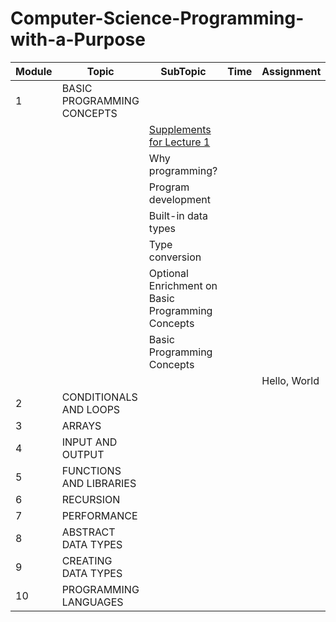 # Computer-Science-Programming-with-a-Purpose

| Module | Topic                     | SubTopic                                          | Time | Assignment   |
|--------|---------------------------|---------------------------------------------------| --- |--------------|
 | 1      | BASIC PROGRAMMING CONCEPTS |                                                   |     |              |
  |         |                           | [Supplements for Lecture 1](https://introcs.cs.princeton.edu/java/lectures/keynote/CS.1.Basics.pdf)                     |     |              |
|         |                           | Why programming?                                  |     |              |
|         |                           | Program development                               |     |              |
|         |                           | Built-in data types                               |     |              |
|         |                           | Type conversion                                   |     |              |
|         |                           | Optional Enrichment on Basic Programming Concepts |     |              |
|         |                           | Basic Programming Concepts                        |     |              |
|         |                          |                                                   |     | Hello, World |
 | 2      | CONDITIONALS AND LOOPS    |                                                   |     |              |
| 3      | ARRAYS                    |                                                   |     |              |
| 4      | INPUT AND OUTPUT          |                                                   |     |              |
| 5      | FUNCTIONS AND LIBRARIES   |                                                   |     |              |
| 6      | RECURSION                 |                                                   |     |              |
| 7      | PERFORMANCE               |                                                   |     |              |
| 8      | ABSTRACT DATA TYPES       |                                                   |     |              |
| 9      | CREATING DATA TYPES       |                                                   |     |              |
| 10     | PROGRAMMING LANGUAGES     |                                                   |     |              |
